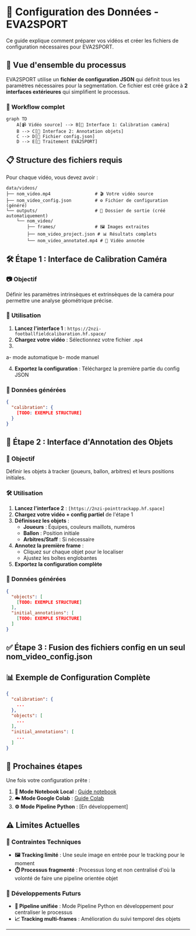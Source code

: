 # 📁 Configuration des Données - EVA2SPORT

Ce guide explique comment préparer vos vidéos et créer les fichiers de configuration nécessaires pour EVA2SPORT.

## 🎯 Vue d'ensemble du processus

EVA2SPORT utilise un **fichier de configuration JSON** qui définit tous les paramètres nécessaires pour la segmentation. Ce fichier est créé grâce à **2 interfaces extérieures** qui simplifient le processus.

### 🔄 Workflow complet

```mermaid
graph TD
    A[📹 Vidéo source] --> B[🎯 Interface 1: Calibration caméra]
    B --> C[👥 Interface 2: Annotation objets]
    C --> D[📄 Fichier config.json]
    D --> E[🚀 Traitement EVA2SPORT]
```

## 📋 Structure des fichiers requis

Pour chaque vidéo, vous devez avoir :

```
data/videos/
├── nom_video.mp4                 # 🎬 Votre vidéo source
├── nom_video_config.json         # ⚙️ Fichier de configuration (généré)
└── outputs/                      # 📁 Dossier de sortie (créé automatiquement)
    └── nom_video/
        ├── frames/               # 🖼️ Images extraites
        ├── nom_video_project.json # 📊 Résultats complets
        └── nom_video_annotated.mp4 # 🎥 Vidéo annotée
```

## 🛠️ Étape 1 : Interface de Calibration Caméra

### 📷 Objectif
Définir les paramètres intrinsèques et extrinsèques de la caméra pour permettre une analyse géométrique précise.

### 🎯 Utilisation
1. **Lancez l'interface 1** : `https://2nzi-footballfieldcalibaration.hf.space/` 
2. **Chargez votre vidéo** : Sélectionnez votre fichier `.mp4`
3. 
a- mode automatique
b- mode manuel

4. **Exportez la configuration** : Téléchargez la première partie du config JSON

### 📄 Données générées
```json
{
  "calibration": {
    [TODO: EXEMPLE STRUCTURE]
  }
}
```

## 👥 Étape 2 : Interface d'Annotation des Objets

### 🎯 Objectif
Définir les objets à tracker (joueurs, ballon, arbitres) et leurs positions initiales.

### 🛠️ Utilisation
1. **Lancez l'interface 2** : `[https://2nzi-pointtrackapp.hf.space]`
2. **Chargez votre vidéo + config partiel** de l'étape 1
3. **Définissez les objets** :
   - **Joueurs** : Équipes, couleurs maillots, numéros
   - **Ballon** : Position initiale
   - **Arbitres/Staff** : Si nécessaire
4. **Annotez la première frame** :
   - Cliquez sur chaque objet pour le localiser
   - Ajustez les boîtes englobantes
5. **Exportez la configuration complète**

### 📄 Données générées
```json
{
  "objects": [
    [TODO: EXEMPLE STRUCTURE]
  ],
  "initial_annotations": [
    [TODO: EXEMPLE STRUCTURE]
  ]
}
```

## ✅ Étape 3 : Fusion des fichiers config en un seul nom_video_config.json

## 📊 Exemple de Configuration Complète

```json
{
  "calibration": {
    ...
  },
  "objects": [
    ...
  ],
  "initial_annotations": [
    ...
  ]
}
```

## 🚀 Prochaines étapes

Une fois votre configuration prête :

1. **📝 Mode Notebook Local** : [Guide notebook](../notebook/README.md)
2. **☁️ Mode Google Colab** : [Guide Colab](../notebook/README.md#google-colab)
3. **⚙️ Mode Pipeline Python** : [En développement]


## ⚠️ Limites Actuelles

### 🔧 Contraintes Techniques
- **🖼️ Tracking limité** : Une seule image en entrée pour le tracking pour le moment
- **⏱️ Processus fragmenté** : Processus long et non centralisé d'où la volonté de faire une pipeline orientée objet

### 🚀 Développements Futurs
- **🔄 Pipeline unifiée** : Mode Pipeline Python en développement pour centraliser le processus
- **📈 Tracking multi-frames** : Amélioration du suivi temporel des objets

---
